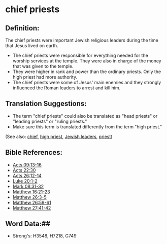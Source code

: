 # chief priests #

## Definition: ##

The chief priests were important Jewish religious leaders during the time that Jesus lived on earth.

* The chief priests were responsible for everything needed for the worship services at the temple. They were also in charge of the money that was given to the temple.
* They were higher in rank and power than the ordinary priests. Only the high priest had more authority.
* The chief priests were some of Jesus' main enemies and they strongly influenced the Roman leaders to arrest and kill him.

## Translation Suggestions: ##

* The term "chief priests" could also be translated as "head priests" or "leading priests" or "ruling priests."
* Make sure this term is translated differently from the term "high priest."

(See also: [chief](../other/chief.md), [high priest](../kt/highpriest.md), [Jewish leaders](../other/jewishleaders.md), [priest](../kt/priest.md))

## Bible References: ##

* [Acts 09:13-16](rc://en/tn/help/act/09/13)
* [Acts 22:30](rc://en/tn/help/act/22/30)
* [Acts 26:12-14](rc://en/tn/help/act/26/12)
* [Luke 20:1-2](rc://en/tn/help/luk/20/01)
* [Mark 08:31-32](rc://en/tn/help/mrk/08/31)
* [Matthew 16:21-23](rc://en/tn/help/mat/16/21)
* [Matthew 26:3-5](rc://en/tn/help/mat/26/03)
* [Matthew 26:59-61](rc://en/tn/help/mat/26/59)
* [Matthew 27:41-42](rc://en/tn/help/mat/27/41)

## Word Data:##

* Strong's: H3548, H7218, G749

